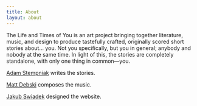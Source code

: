 ```yaml
---
title: About
layout: about
---
```


The Life and Times of You is an art project bringing together literature, music, and design to produce tastefully crafted, originally scored short stories about... you. Not you specifically, but you in general; anybody and nobody at the same time. In light of this, the stories are completely standalone, with only one thing in common—you.


[Adam Stempniak][1] writes the stories.

[Matt Debski][2] composes the music.

[Jakub Swiadek][3] designed the website.

[1]: https://www.facebook.com/adamstempniak
[2]: http://soundsbyele.com
[3]: http://swiadek.org
